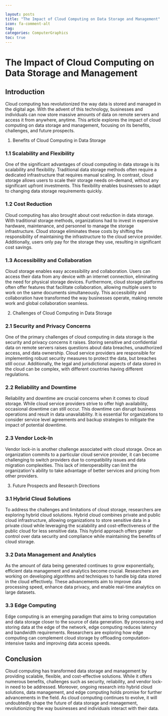```yaml
---

layout: posts
title: "The Impact of Cloud Computing on Data Storage and Management"
icon: fa-comment-alt
tag:      
categories: ComputerGraphics
toc: true
---
```




# The Impact of Cloud Computing on Data Storage and Management

## Introduction

Cloud computing has revolutionized the way data is stored and managed in the digital age. With the advent of this technology, businesses and individuals can now store massive amounts of data on remote servers and access it from anywhere, anytime. This article explores the impact of cloud computing on data storage and management, focusing on its benefits, challenges, and future prospects.

1. Benefits of Cloud Computing in Data Storage

### 1.1 Scalability and Flexibility

One of the significant advantages of cloud computing in data storage is its scalability and flexibility. Traditional data storage methods often require a dedicated infrastructure that requires manual scaling. In contrast, cloud storage allows users to scale their storage needs on-demand, without any significant upfront investments. This flexibility enables businesses to adapt to changing data storage requirements quickly.

### 1.2 Cost Reduction

Cloud computing has also brought about cost reduction in data storage. With traditional storage methods, organizations had to invest in expensive hardware, maintenance, and personnel to manage the storage infrastructure. Cloud storage eliminates these costs by shifting the responsibility of maintaining the infrastructure to the cloud service provider. Additionally, users only pay for the storage they use, resulting in significant cost savings.

### 1.3 Accessibility and Collaboration

Cloud storage enables easy accessibility and collaboration. Users can access their data from any device with an internet connection, eliminating the need for physical storage devices. Furthermore, cloud storage platforms often offer features that facilitate collaboration, allowing multiple users to work on the same documents simultaneously. This accessibility and collaboration have transformed the way businesses operate, making remote work and global collaboration seamless.

2. Challenges of Cloud Computing in Data Storage

### 2.1 Security and Privacy Concerns

One of the primary challenges of cloud computing in data storage is the security and privacy concerns it raises. Storing sensitive and confidential data on remote servers raises questions about data breaches, unauthorized access, and data ownership. Cloud service providers are responsible for implementing robust security measures to protect the data, but breaches still occur. Additionally, the legal and jurisdictional aspects of data stored in the cloud can be complex, with different countries having different regulations.

### 2.2 Reliability and Downtime

Reliability and downtime are crucial concerns when it comes to cloud storage. While cloud service providers strive to offer high availability, occasional downtime can still occur. This downtime can disrupt business operations and result in data unavailability. It is essential for organizations to consider service level agreements and backup strategies to mitigate the impact of potential downtime.

### 2.3 Vendor Lock-In

Vendor lock-in is another challenge associated with cloud storage. Once an organization commits to a particular cloud service provider, it can become challenging to switch providers due to compatibility issues and data migration complexities. This lack of interoperability can limit the organization's ability to take advantage of better services and pricing from other providers.

3. Future Prospects and Research Directions

### 3.1 Hybrid Cloud Solutions

To address the challenges and limitations of cloud storage, researchers are exploring hybrid cloud solutions. Hybrid cloud combines private and public cloud infrastructure, allowing organizations to store sensitive data in a private cloud while leveraging the scalability and cost-effectiveness of the public cloud for less sensitive data. This hybrid approach offers greater control over data security and compliance while maintaining the benefits of cloud storage.

### 3.2 Data Management and Analytics

As the amount of data being generated continues to grow exponentially, efficient data management and analytics become crucial. Researchers are working on developing algorithms and techniques to handle big data stored in the cloud effectively. These advancements aim to improve data processing speed, enhance data privacy, and enable real-time analytics on large datasets.

### 3.3 Edge Computing

Edge computing is an emerging paradigm that aims to bring computation and data storage closer to the source of data generation. By processing and storing data at the edge of the network, edge computing reduces latency and bandwidth requirements. Researchers are exploring how edge computing can complement cloud storage by offloading computation-intensive tasks and improving data access speeds.

## Conclusion

Cloud computing has transformed data storage and management by providing scalable, flexible, and cost-effective solutions. While it offers numerous benefits, challenges such as security, reliability, and vendor lock-in need to be addressed. Moreover, ongoing research into hybrid cloud solutions, data management, and edge computing holds promise for further advancements in the field. As cloud computing continues to evolve, it will undoubtedly shape the future of data storage and management, revolutionizing the way businesses and individuals interact with their data.